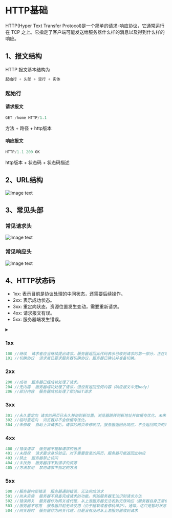 # HTTP基础
HTTP(Hyper Text Transfer Protocol)是一个简单的请求-响应协议，它通常运行在 TCP 之上。它指定了客户端可能发送给服务器什么样的消息以及得到什么样的响应。

## 1、报文结构
HTTP 报文基本结构为

``` javascript
起始行 + 头部 + 空行 + 实体
```

### 起始行

#### 请求报文
``` javascript
GET /home HTTP/1.1
```
方法 + 路径 + http版本

#### 响应报文
``` javascript
HTTP/1.1 200 OK
```
http版本 + 状态码 + 状态码描述

## 2、URL结构
![Image text](/网络基础/URL结构.png)


## 3、常见头部
### 常见请求头

![Image text](/网络基础/请求头.webp)

### 常见响应头

![Image text](/网络基础/响应头.webp)

## 4、HTTP状态码
- 1xx: 表示目前是协议处理的中间状态，还需要后续操作。
- 2xx: 表示成功状态。
- 3xx: 重定向状态，资源位置发生变动，需要重新请求。
- 4xx: 请求报文有误。
- 5xx: 服务器端发生错误。

<details>
  <summary></summary>
  <img src="/网络基础/状态码.jpg">
</details>

### 1xx
```javascript
100 //继续  请求者应当继续提出请求。服务器返回此代码表示已收到请求的第一部分，正在等待其余部分。
101 //切换协议  请求者已要求服务器切换协议，服务器已确认并准备切换。
```

### 2xx
```javascript
200 //成功  服务器已经成功处理了请求。
204 //无内容  服务器成功处理了请求，但没有返回任何内容（响应报文中无body）
206 //部分内容  服务器成功处理了部分GET请求
```

### 3xx
```javascript
301 //永久重定向 请求的网页已永久移动到新位置。浏览器跳转到新地址并做缓存优化，未来访问时自动访问重定向后的地址。
302 //临时重定向  浏览器并不会做缓存优化。
304 //未修改  自动上次请求后，请求的网页未修改过。服务器返回此响应，不会返回网页的内容。（协商缓存命中时）
```

### 4xx
```javascript
400 //错误请求  服务器不理解请求的语法
401 //未授权  请求要求身份验证。对于需要登录的网页，服务器可能返回此响应
403 //禁止  服务器禁止访问
404 //未找到  服务器找不到请求的资源
405 //方法禁用  禁用请求中指定的方法
```

### 5xx
```javascript
500 //服务器内部错误  服务器遇到错误，无法完成请求
501 //尚未实施  服务器不具备完成请求的功能。例如服务器无法识别请求方法
502 //错误网关  服务器作为网关或代理，从上游服务器无法收到无效响应（服务器自身正常但访问时出错）
503 //服务器不可用  服务器目前无法使用（由于超载或者停机维护）。通常，这只是暂时状态
504 //网关超时  服务器作为网关代理，但是没有及时从上游服务器收到请求
```

<!-- ## 5、HTTP版本
- http1.0 :客户端的每次请求都要求建立一次单独的连接，在处理完本次请求后，就自动释放连接。
- http1.1 :默认支持长连接，不必每个请求都重新建立连接。
- http2.0 :支持多路复用，同一个连接并发处理多个请求。头部数据做了压缩 -->